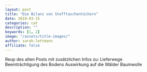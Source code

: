 ```yaml
---
layout: post
title: "Die Bilanz von Stofftaschentüchern"
date: 2019-03-15
categories: cat
description: ""
keywords: [1, 2]
image: "/assets/title-images/"
author: sarah-lettmann
affiliate: false
---
```

Reup des alten Posts mit zusätzlichen Infos zu:
Lieferwege
Beeinträchtigung des Bodens
Auswirkung auf die Wälder
Baumwolle
